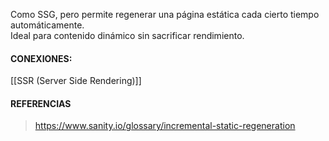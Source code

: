 Como SSG, pero permite regenerar una página estática cada cierto tiempo automáticamente.  
Ideal para contenido dinámico sin sacrificar rendimiento.

#### CONEXIONES:
[[SSR (Server Side Rendering)]]

#### REFERENCIAS
>https://www.sanity.io/glossary/incremental-static-regeneration